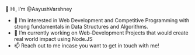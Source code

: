  👋 Hi, I’m @AayushVarshney
- 👀 I’m interested in Web Development and Competitive Programming with strong fundamentals in Data Structures and Algorithms.
- 🌱 I’m currently working on Web-Development Projects that would create real world impact using Node.JS
- 📫 Reach out to me incase you want to get in touch with me!

<!---
aayushvarshney/aayushvarshney is a ✨ special ✨ repository because its `README.md` (this file) appears on your GitHub profile.
You can click the Preview link to take a look at your changes.
--->
